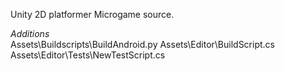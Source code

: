 Unity 2D platformer Microgame source.

*Additions*    
Assets\Buildscripts\BuildAndroid.py 
Assets\Editor\BuildScript.cs
Assets\Editor\Tests\NewTestScript.cs
